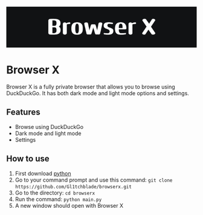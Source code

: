 ![Browser X Banner](images/Browser_X.png)
# Browser X

Browser X is a fully private browser that allows you to browse using DuckDuckGo. It has both dark mode and light mode options and settings.

## Features

- Browse using DuckDuckGo
- Dark mode and light mode
- Settings

## How to use
1. First download [python](https://www.python.org/downloads/)
2. Go to your command prompt and use this command: ```git clone https://github.com/Gl1tchblade/browserx.git```
3. Go to the directory: ```cd browserx```
4. Run the command: ```python main.py```
5. A new window should open with Browser X
